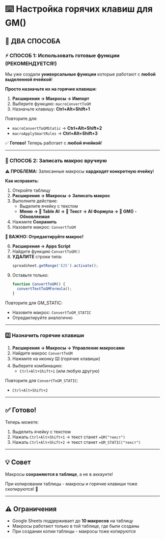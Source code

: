 # ⌨️ Настройка горячих клавиш для GM()

## 🎯 ДВА СПОСОБА

### ⚡ СПОСОБ 1: Использовать готовые функции (РЕКОМЕНДУЕТСЯ!)

Мы уже создали **универсальные функции** которые работают с **любой выделенной ячейкой**!

**Просто назначьте их на горячие клавиши:**

1. **Расширения → Макросы → Импорт**
2. Выберите функцию: `macroConvertToGM`
3. Назначьте клавишу: **Ctrl+Alt+Shift+1**

Повторите для:
- `macroConvertToGMStatic` → **Ctrl+Alt+Shift+2**
- `macroApplySmartRules` → **Ctrl+Alt+Shift+3**

✅ **Готово!** Теперь работает с **любой ячейкой**!

---

### 📝 СПОСОБ 2: Записать макрос вручную

⚠️ **ПРОБЛЕМА:** Записанные макросы **хардкодят конкретную ячейку**!

**Как исправить:**

1. Откройте таблицу
2. **Расширения → Макросы → Записать макрос**
3. Выполните действие:
   - Выделите ячейку с текстом
   - **Меню → 🤖 Table AI → 📝 Текст → AI Формула → 🔄 GM() - Обновляемая**
4. Нажмите **Сохранить**
5. Назовите макрос: `ConvertToGM`

**🔧 ВАЖНО: Отредактируйте макрос!**

6. **Расширения → Apps Script**
7. Найдите функцию `ConvertToGM()`
8. **УДАЛИТЕ** строки типа:
   ```javascript
   spreadsheet.getRange('E25').activate();
   ```
9. Оставьте только:
   ```javascript
   function ConvertToGM() {
     convertTextToGMFormula();
   }
   ```

Повторите для GM_STATIC:
- Назовите макрос: `ConvertToGM_STATIC`
- Отредактируйте аналогично

---

### 2️⃣ Назначить горячие клавиши

1. **Расширения → Макросы → Управление макросами**
2. Найдите макрос `ConvertToGM`
3. Нажмите на иконку ⌨️ (горячие клавиши)
4. Выберите комбинацию:
   - `Ctrl+Alt+Shift+1` (или любую другую)

Повторите для `ConvertToGM_STATIC`:
   - `Ctrl+Alt+Shift+2`

---

## ✅ Готово!

Теперь можете:
1. Выделить ячейку с текстом
2. Нажать `Ctrl+Alt+Shift+1` → текст станет `=GM("текст")`
3. Нажать `Ctrl+Alt+Shift+2` → текст станет `=GM_STATIC("текст")`

---

## 💡 Совет

Макросы **сохраняются в таблице**, а не в аккаунте!

При копировании таблицы - макросы и горячие клавиши тоже скопируются! 🎉

---

## ⚠️ Ограничения

- Google Sheets поддерживает до **10 макросов** на таблицу
- Макросы работают только в той таблице, где были созданы
- При создании копии таблицы - макросы тоже копируются
